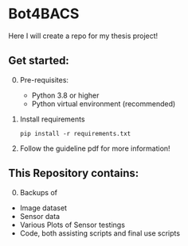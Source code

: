 # Bot4BACS

Here I will create a repo for my thesis project!

## Get started:

0. Pre-requisites:
    - Python 3.8 or higher
    - Python virtual environment (recommended)

1. Install requirements
    ```
    pip install -r requirements.txt

    ```

2. Follow the guideline pdf for more information!    

## This Repository contains:

0. Backups of
- Image dataset
- Sensor data
- Various Plots of Sensor testings
- Code, both assisting scripts and final use scripts